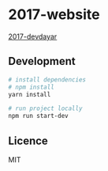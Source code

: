 # 2017-website

[2017-devdayar](https://2017-devdayar.now.sh/)

## Development

```bash
# install dependencies
# npm install
yarn install

# run project locally
npm run start-dev
```

## Licence

MIT
